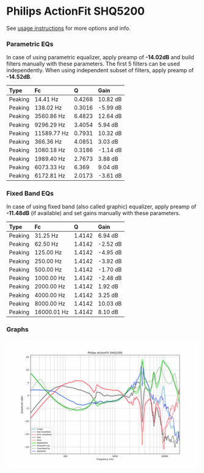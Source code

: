 # Philips ActionFit SHQ5200
See [usage instructions](https://github.com/jaakkopasanen/AutoEq#usage) for more options and info.

### Parametric EQs
In case of using parametric equalizer, apply preamp of **-14.02dB** and build filters manually
with these parameters. The first 5 filters can be used independently.
When using independent subset of filters, apply preamp of **-14.52dB**.

| Type    | Fc          |      Q | Gain     |
|:--------|:------------|:-------|:---------|
| Peaking | 14.41 Hz    | 0.4268 | 10.82 dB |
| Peaking | 138.02 Hz   | 0.3016 | -5.99 dB |
| Peaking | 3560.86 Hz  | 6.4823 | 12.64 dB |
| Peaking | 9296.29 Hz  | 3.4054 | 5.94 dB  |
| Peaking | 11589.77 Hz | 0.7931 | 10.32 dB |
| Peaking | 366.36 Hz   | 4.0851 | 3.03 dB  |
| Peaking | 1080.18 Hz  | 0.3186 | -1.14 dB |
| Peaking | 1989.40 Hz  | 2.7673 | 3.88 dB  |
| Peaking | 6073.33 Hz  | 6.369  | 9.04 dB  |
| Peaking | 6172.81 Hz  | 2.0173 | -3.61 dB |

### Fixed Band EQs
In case of using fixed band (also called graphic) equalizer, apply preamp of **-11.48dB**
(if available) and set gains manually with these parameters.

| Type    | Fc          |      Q | Gain     |
|:--------|:------------|:-------|:---------|
| Peaking | 31.25 Hz    | 1.4142 | 6.94 dB  |
| Peaking | 62.50 Hz    | 1.4142 | -2.52 dB |
| Peaking | 125.00 Hz   | 1.4142 | -4.95 dB |
| Peaking | 250.00 Hz   | 1.4142 | -3.92 dB |
| Peaking | 500.00 Hz   | 1.4142 | -1.70 dB |
| Peaking | 1000.00 Hz  | 1.4142 | -2.48 dB |
| Peaking | 2000.00 Hz  | 1.4142 | 1.92 dB  |
| Peaking | 4000.00 Hz  | 1.4142 | 3.25 dB  |
| Peaking | 8000.00 Hz  | 1.4142 | 10.03 dB |
| Peaking | 16000.01 Hz | 1.4142 | 8.10 dB  |

### Graphs
![](./Philips%20ActionFit%20SHQ5200.png)